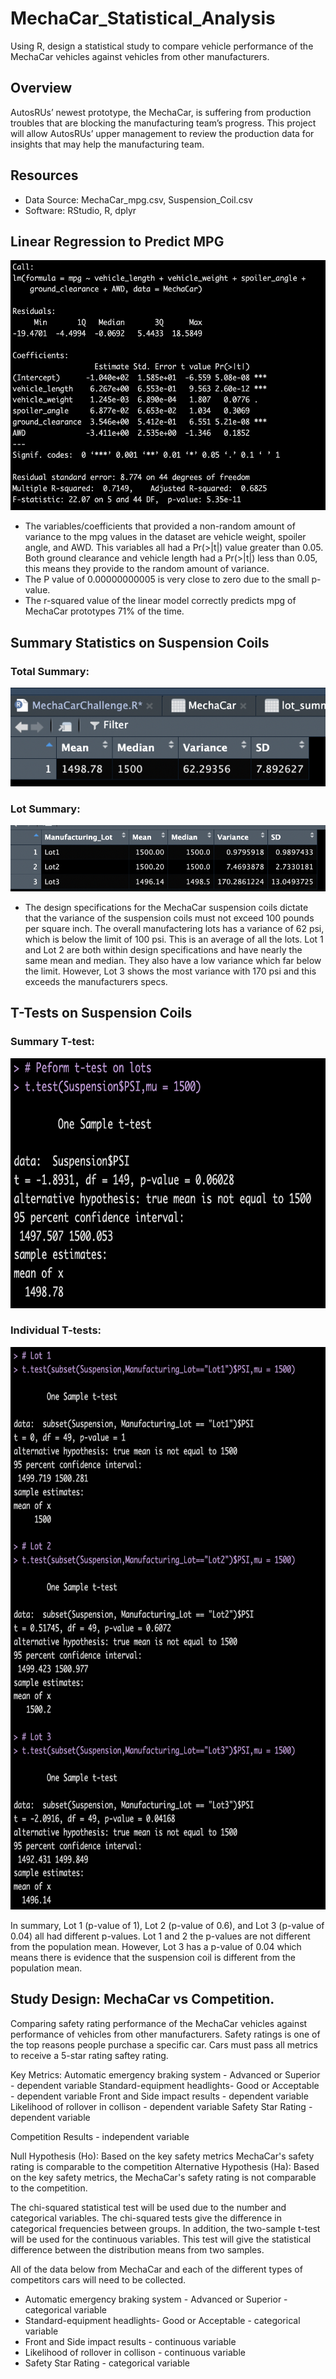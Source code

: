 # MechaCar_Statistical_Analysis
Using R, design a statistical study to compare vehicle performance of the MechaCar vehicles against vehicles from other manufacturers.

## Overview
AutosRUs’ newest prototype, the MechaCar, is suffering from production troubles that are blocking the manufacturing team’s progress. This project will allow AutosRUs’ upper management to review the production data for insights that may help the manufacturing team.


## Resources
- Data Source: MechaCar_mpg.csv, Suspension_Coil.csv
- Software: RStudio, R, dplyr


## Linear Regression to Predict MPG



 <img src="https://github.com/cjstreet/MechaCar_Statistical_Analysis/blob/main/resources/linear_reg.png" width="600" height="400">



- The variables/coefficients that provided a non-random amount of variance to the mpg values in the dataset are vehicle weight, spoiler angle, and AWD. This variables all had a Pr(>|t|) value greater than 0.05. Both ground clearance and vehicle length had a Pr(>|t|) less than 0.05, this means they provide to the random amount of variance.
- The P value of 0.00000000005 is very close to zero due to the small p-value.
- The r-squared value of the linear model correctly predicts mpg of MechaCar prototypes 71% of the time.

## Summary Statistics on Suspension Coils

### **Total Summary:**
![](resources/total_sum.png)

### **Lot Summary:**
![](resources/individ_lot_sum.png)

- The design specifications for the MechaCar suspension coils dictate that the variance of the suspension coils must not exceed 100 pounds per square inch. The overall manufactering lots has a variance of 62 psi, which is below the limit of 100 psi. This is an average of all the lots.
Lot 1 and Lot 2 are both within design specifications and have nearly the same mean and median. They also have a low variance which far below the limit. However, Lot 3 shows the most variance with 170 psi and this exceeds the manufacturers specs.

## T-Tests on Suspension Coils

### **Summary T-test:**
 <img src="https://github.com/cjstreet/MechaCar_Statistical_Analysis/blob/main/resources/all_lots_t_test.png" width="700" height="400">
 
### **Individual T-tests:**
 <img src="https://github.com/cjstreet/MechaCar_Statistical_Analysis/blob/main/resources/individ_lots_t_test.png" width="700" height="900">
 
In summary, Lot 1 (p-value of 1), Lot 2 (p-value of 0.6), and Lot 3 (p-value of 0.04) all had different p-values. Lot 1 and 2 the p-values are not different from the population mean. However, Lot 3 has a p-value of 0.04 which means there is evidence that the suspension coil is different from the population mean. 


## Study Design: MechaCar vs Competition.

Comparing safety rating performance of the MechaCar vehicles against performance of vehicles from other manufacturers.
Safety ratings is one of the top reasons people purchase a specific car. Cars must pass all metrics to receive a 5-star rating saftey rating.

Key Metrics:
Automatic emergency braking system - Advanced or Superior - dependent variable
Standard-equipment headlights- Good or Acceptable - dependent variable
Front and Side impact results - dependent variable
Likelihood of rollover in collison - dependent variable
Safety Star Rating - dependent variable

Competition Results - independent variable

Null Hypothesis (Ho): Based on the key safety metrics MechaCar's safety rating is comparable to the competition
Alternative Hypothesis (Ha): Based on the key safety metrics, the MechaCar's safety rating is not comparable to the competition.

The chi-squared statistical test will be used due to the number and categorical variables. The chi-squared tests give the difference in categorical
frequencies between groups. In addition, the two-sample t-test will be used for the continuous variables. This test will give the statistical difference between the distribution means from two samples.

All of the data below from MechaCar and each of the different types of competitors cars will need to be collected.

- Automatic emergency braking system - Advanced or Superior - categorical variable
- Standard-equipment headlights- Good or Acceptable - categorical variable
- Front and Side impact results - continuous variable
- Likelihood of rollover in collison - continuous variable
- Safety Star Rating - categorical variable

